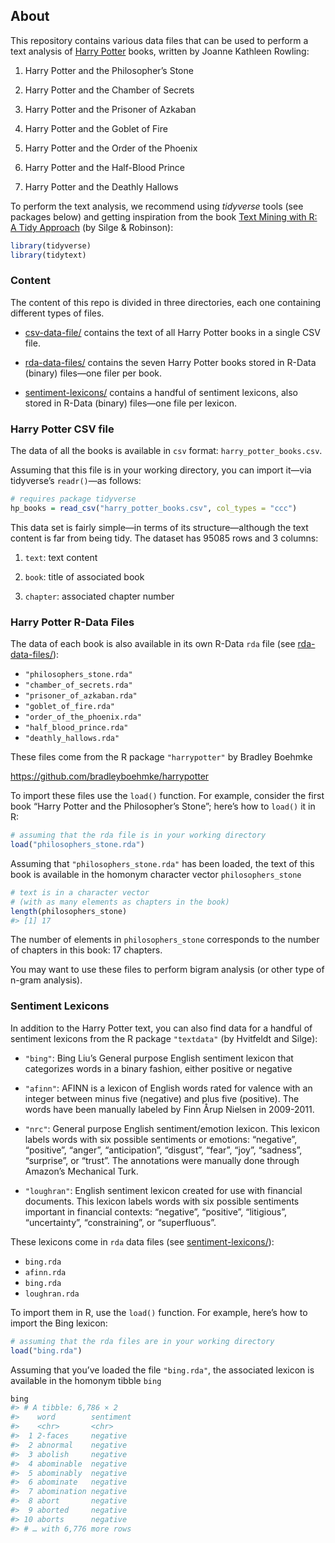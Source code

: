 <!-- README.md is generated from README.Rmd. Please edit that file -->

## About

This repository contains various data files that can be used to perform
a text analysis of [Harry
Potter](https://en.wikipedia.org/wiki/Harry_Potter) books, written by
Joanne Kathleen Rowling:

1.  Harry Potter and the Philosopher’s Stone

2.  Harry Potter and the Chamber of Secrets

3.  Harry Potter and the Prisoner of Azkaban

4.  Harry Potter and the Goblet of Fire

5.  Harry Potter and the Order of the Phoenix

6.  Harry Potter and the Half-Blood Prince

7.  Harry Potter and the Deathly Hallows

To perform the text analysis, we recommend using *tidyverse* tools (see
packages below) and getting inspiration from the book [Text Mining with
R: A Tidy Approach](https://www.tidytextmining.com/index.html) (by Silge
& Robinson):

``` r
library(tidyverse)
library(tidytext)
```

### Content

The content of this repo is divided in three directories, each one
containing different types of files.

-   [csv-data-file/](csv-data-file) contains the text of all Harry
    Potter books in a single CSV file.

-   [rda-data-files/](rda-data-files) contains the seven Harry Potter
    books stored in R-Data (binary) files—one filer per book.

-   [sentiment-lexicons/](sentiment-lexicons) contains a handful of
    sentiment lexicons, also stored in R-Data (binary) files—one file
    per lexicon.

### Harry Potter CSV file

The data of all the books is available in `csv` format:
`harry_potter_books.csv`.

Assuming that this file is in your working directory, you can import
it—via tidyverse’s `readr()`—as follows:

``` r
# requires package tidyverse
hp_books = read_csv("harry_potter_books.csv", col_types = "ccc")
```

This data set is fairly simple—in terms of its structure—although the
text content is far from being tidy. The dataset has 95085 rows and 3
columns:

1.  `text`: text content

2.  `book`: title of associated book

3.  `chapter`: associated chapter number

### Harry Potter R-Data Files

The data of each book is also available in its own R-Data `rda` file
(see [rda-data-files/](rda-data-files)):

-   `"philosophers_stone.rda"`
-   `"chamber_of_secrets.rda"`
-   `"prisoner_of_azkaban.rda"`
-   `"goblet_of_fire.rda"`
-   `"order_of_the_phoenix.rda"`
-   `"half_blood_prince.rda"`
-   `"deathly_hallows.rda"`

These files come from the R package `"harrypotter"` by Bradley Boehmke

<https://github.com/bradleyboehmke/harrypotter>

To import these files use the `load()` function. For example, consider
the first book “Harry Potter and the Philosopher’s Stone”; here’s how to
`load()` it in R:

``` r
# assuming that the rda file is in your working directory
load("philosophers_stone.rda")
```

Assuming that `"philosophers_stone.rda"` has been loaded, the text of
this book is available in the homonym character vector
`philosophers_stone`

``` r
# text is in a character vector
# (with as many elements as chapters in the book)
length(philosophers_stone)
#> [1] 17
```

The number of elements in `philosophers_stone` corresponds to the number
of chapters in this book: 17 chapters.

You may want to use these files to perform bigram analysis (or other
type of n-gram analysis).

### Sentiment Lexicons

In addition to the Harry Potter text, you can also find data for a
handful of sentiment lexicons from the R package `"textdata"` (by
Hvitfeldt and Silge):

-   `"bing"`: Bing Liu’s General purpose English sentiment lexicon that
    categorizes words in a binary fashion, either positive or negative

-   `"afinn"`: AFINN is a lexicon of English words rated for valence
    with an integer between minus five (negative) and plus five
    (positive). The words have been manually labeled by Finn Årup
    Nielsen in 2009-2011.

-   `"nrc"`: General purpose English sentiment/emotion lexicon. This
    lexicon labels words with six possible sentiments or emotions:
    “negative”, “positive”, “anger”, “anticipation”, “disgust”, “fear”,
    “joy”, “sadness”, “surprise”, or “trust”. The annotations were
    manually done through Amazon’s Mechanical Turk.

-   `"loughran"`: English sentiment lexicon created for use with
    financial documents. This lexicon labels words with six possible
    sentiments important in financial contexts: “negative”, “positive”,
    “litigious”, “uncertainty”, “constraining”, or “superfluous”.

These lexicons come in `rda` data files (see
[sentiment-lexicons/](sentiment-lexicons)):

-   `bing.rda`
-   `afinn.rda`
-   `bing.rda`
-   `loughran.rda`

To import them in R, use the `load()` function. For example, here’s how
to import the Bing lexicon:

``` r
# assuming that the rda files are in your working directory
load("bing.rda")
```

Assuming that you’ve loaded the file `"bing.rda"`, the associated
lexicon is available in the homonym tibble `bing`

``` r
bing
#> # A tibble: 6,786 × 2
#>    word        sentiment
#>    <chr>       <chr>    
#>  1 2-faces     negative 
#>  2 abnormal    negative 
#>  3 abolish     negative 
#>  4 abominable  negative 
#>  5 abominably  negative 
#>  6 abominate   negative 
#>  7 abomination negative 
#>  8 abort       negative 
#>  9 aborted     negative 
#> 10 aborts      negative 
#> # … with 6,776 more rows
```
